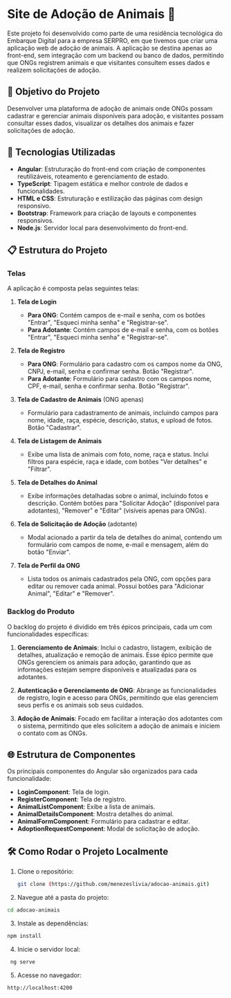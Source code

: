 # Site de Adoção de Animais 🐾

Este projeto foi desenvolvido como parte de uma residência tecnológica do Embarque Digital para a empresa SERPRO, em que tivemos que criar uma aplicação web de adoção de animais. A aplicação se destina apenas ao front-end, sem integração com um backend ou banco de dados, permitindo que ONGs registrem animais e que visitantes consultem esses dados e realizem solicitações de adoção.

## 🎯 Objetivo do Projeto

Desenvolver uma plataforma de adoção de animais onde ONGs possam cadastrar e gerenciar animais disponíveis para adoção, e visitantes possam consultar esses dados, visualizar os detalhes dos animais e fazer solicitações de adoção.

## 🚀 Tecnologias Utilizadas

- **Angular**: Estruturação do front-end com criação de componentes reutilizáveis, roteamento e gerenciamento de estado.
- **TypeScript**: Tipagem estática e melhor controle de dados e funcionalidades.
- **HTML e CSS**: Estruturação e estilização das páginas com design responsivo.
- **Bootstrap**: Framework para criação de layouts e componentes responsivos.
- **Node.js**: Servidor local para desenvolvimento do front-end.

## 📋 Estrutura do Projeto

### Telas

A aplicação é composta pelas seguintes telas:

1. **Tela de Login**
   - **Para ONG**: Contém campos de e-mail e senha, com os botões "Entrar", "Esqueci minha senha" e "Registrar-se".
   - **Para Adotante**: Contém campos de e-mail e senha, com os botões "Entrar", "Esqueci minha senha" e "Registrar-se".

2. **Tela de Registro**
   - **Para ONG**: Formulário para cadastro com os campos nome da ONG, CNPJ, e-mail, senha e confirmar senha. Botão "Registrar".
   - **Para Adotante**: Formulário para cadastro com os campos nome, CPF, e-mail, senha e confirmar senha. Botão "Registrar".

3. **Tela de Cadastro de Animais** (ONG apenas)
   - Formulário para cadastramento de animais, incluindo campos para nome, idade, raça, espécie, descrição, status, e upload de fotos. Botão "Cadastrar".

4. **Tela de Listagem de Animais**
   - Exibe uma lista de animais com foto, nome, raça e status. Inclui filtros para espécie, raça e idade, com botões "Ver detalhes" e "Filtrar".

5. **Tela de Detalhes do Animal**
   - Exibe informações detalhadas sobre o animal, incluindo fotos e descrição. Contém botões para "Solicitar Adoção" (disponível para adotantes), "Remover" e "Editar" (visíveis apenas para ONGs).

6. **Tela de Solicitação de Adoção** (adotante)
   - Modal acionado a partir da tela de detalhes do animal, contendo um formulário com campos de nome, e-mail e mensagem, além do botão "Enviar".

7. **Tela de Perfil da ONG**
   - Lista todos os animais cadastrados pela ONG, com opções para editar ou remover cada animal. Possui botões para "Adicionar Animal", "Editar" e "Remover".

### Backlog do Produto

O backlog do projeto é dividido em três épicos principais, cada um com funcionalidades específicas:

1. **Gerenciamento de Animais**: Inclui o cadastro, listagem, exibição de detalhes, atualização e remoção de animais. Esse épico permite que ONGs gerenciem os animais para adoção, garantindo que as informações estejam sempre disponíveis e atualizadas para os adotantes.

2. **Autenticação e Gerenciamento de ONG**: Abrange as funcionalidades de registro, login e acesso para ONGs, permitindo que elas gerenciem seus perfis e os animais sob seus cuidados.

3. **Adoção de Animais**: Focado em facilitar a interação dos adotantes com o sistema, permitindo que eles solicitem a adoção de animais e iniciem o contato com as ONGs.

## 🌐 Estrutura de Componentes

Os principais componentes do Angular são organizados para cada funcionalidade:

- **LoginComponent**: Tela de login.
- **RegisterComponent**: Tela de registro.
- **AnimalListComponent**: Exibe a lista de animais.
- **AnimalDetailsComponent**: Mostra detalhes do animal.
- **AnimalFormComponent**: Formulário para cadastrar e editar.
- **AdoptionRequestComponent**: Modal de solicitação de adoção.

## 🛠️ Como Rodar o Projeto Localmente

1. Clone o repositório:
   ```bash
   git clone (https://github.com/menezeslivia/adocao-animais.git)
   ```
2. Navegue até a pasta do projeto:
  ```bash
  cd adocao-animais
  ```
3. Instale as dependências:
  ```bash
  npm install
  ```
4. Inicie o servidor local:
 ```bash
  ng serve
  ```
5. Acesse no navegador:
  ```bash
  http://localhost:4200
  ```
